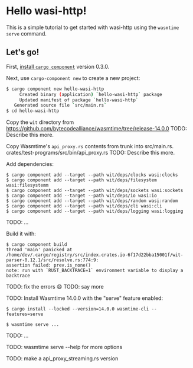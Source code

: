 # Hello wasi-http!

This is a simple tutorial to get started with wasi-http using the
`wasmtime serve` command.

## Let's go!

First, [install `cargo component`](https://github.com/bytecodealliance/cargo-component#requirements) version 0.3.0.

Next, use `cargo-component new` to create a new project:

```sh
$ cargo component new hello-wasi-http
     Created binary (application) `hello-wasi-http` package
     Updated manifest of package `hello-wasi-http`
   Generated source file `src/main.rs`
$ cd hello-wasi-http
```

Copy the `wit` directory from
https://github.com/bytecodealliance/wasmtime/tree/release-14.0.0
TODO: Describe this more.

Copy Wasmtime's `api_proxy.rs` contents from trunk into src/main.rs.
crates/test-programs/src/bin/api_proxy.rs
TODO: Describe this more.

Add dependencies:
```
$ cargo component add --target --path wit/deps/clocks wasi:clocks
$ cargo component add --target --path wit/deps/filesystem wasi:filesystemm
$ cargo component add --target --path wit/deps/sockets wasi:sockets
$ cargo component add --target --path wit/deps/io wasi:io
$ cargo component add --target --path wit/deps/random wasi:random
$ cargo component add --target --path wit/deps/cli wasi:cli
$ cargo component add --target --path wit/deps/logging wasi:logging
```
TODO: ...

Build it with:
```
$ cargo component build
thread 'main' panicked at /home/dev/.cargo/registry/src/index.crates.io-6f17d22bba15001f/wit-parser-0.12.1/src/resolve.rs:774:9:
assertion failed: prev.is_none()
note: run with `RUST_BACKTRACE=1` environment variable to display a backtrace
```
TODO: fix the errors :smile:
TODO: say more

TODO: Install Wasmtime 14.0.0 with the "serve" feature enabled:

```
$ cargo install --locked --version=14.0.0 wasmtime-cli --features=serve
```

```
$ wasmtime serve ...
```
TODO: ...

TODO: wasmtime serve --help for more options

TODO: make a api_proxy_streaming.rs version

